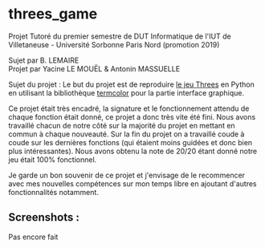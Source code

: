 # threes_game
Projet Tutoré du premier semestre de DUT Informatique de l'IUT de Villetaneuse - Université Sorbonne Paris Nord (promotion 2019)  

Sujet par B. LEMAIRE  
Projet par Yacine LE MOUËL & Antonin MASSUELLE  

Sujet du projet :
Le but du projet est de reproduire [le jeu Threes](https://fr.wikipedia.org/wiki/Threes!) en Python en utilisant la bibliothèque [termcolor](https://pypi.org/project/termcolor/) pour la partie interface graphique.  

Ce projet était très encadré, la signature et le fonctionnement attendu de chaque fonction était donné, ce projet a donc très vite été fini. Nous avons travaillé chacun de notre côté sur la majorité du projet en mettant en commun à chaque nouveauté. Sur la fin du projet on a travaillé coude à coude sur les dernières fonctions (qui étaient moins guidées et donc bien plus intéressantes). Nous avons obtenu la note de 20/20 étant donné notre jeu était 100% fonctionnel.  

Je garde un bon souvenir de ce projet et j'envisage de le recommencer avec mes nouvelles compétences sur mon temps libre en ajoutant d'autres fonctionnalités notamment.

## Screenshots :

Pas encore fait
